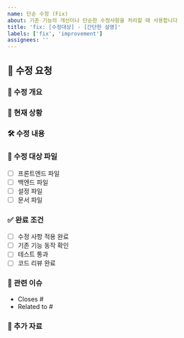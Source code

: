 ```yaml
---
name: 단순 수정 (Fix)
about: 기존 기능의 개선이나 단순한 수정사항을 처리할 때 사용합니다
title: 'fix: [수정대상] - [간단한 설명]'
labels: ['fix', 'improvement']
assignees: ''
---
```


## 🔧 수정 요청

### 🎯 수정 개요
<!-- 수정할 내용에 대한 간단한 설명을 작성해주세요 -->

### 📝 현재 상황
<!-- 현재 어떤 문제가 있거나 개선이 필요한지 설명해주세요 -->

### 🛠️ 수정 내용
<!-- 구체적으로 어떤 부분을 어떻게 수정할지 설명해주세요 -->

### 📍 수정 대상 파일
<!-- 수정이 필요한 파일들을 나열해주세요 -->
- [ ] 프론트엔드 파일
- [ ] 백엔드 파일
- [ ] 설정 파일
- [ ] 문서 파일

### ✅ 완료 조건
<!-- 이 수정이 완료되었다고 판단할 수 있는 조건들을 나열해주세요 -->
- [ ] 수정 사항 적용 완료
- [ ] 기존 기능 동작 확인
- [ ] 테스트 통과
- [ ] 코드 리뷰 완료

### 🔗 관련 이슈
<!-- 관련된 다른 이슈가 있다면 링크해주세요 -->
- Closes #
- Related to #

### 📎 추가 자료
<!-- 참고할 수 있는 자료나 스크린샷이 있다면 첨부해주세요 -->
